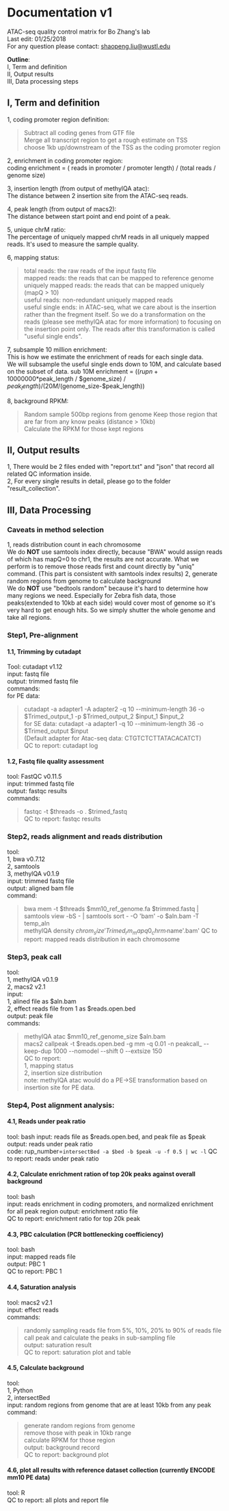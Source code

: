 # Documentation v1
ATAC-seq quality control matrix for Bo Zhang's lab  
Last edit: 01/25/2018  
For any question please contact: shaopeng.liu@wustl.edu  											   

**Outline**:  
I, Term and definition  
II, Output results  
III, Data processing steps   


## I, Term and definition  
1, coding promoter region definition:  
> Subtract all coding genes from GTF file  
> Merge all transcript region to get a rough estimate on TSS  
> choose 1kb up/downstream of the TSS as the coding promoter region  

2, enrichment in coding promoter region:  
coding enrichment = ( reads in promoter / promoter length)  /  (total reads / genome size)  

3, insertion length (from output of methylQA atac):  
The distance between 2 insertion site from the ATAC-seq reads.  

4, peak length (from output of macs2):  
The distance between start point and end point of a peak.  

5, unique chrM ratio:  
The percentage of uniquely mapped chrM reads in all uniquely mapped reads. It's used to measure the sample quality.  

6, mapping status:  
> total reads: the raw reads of the input fastq file  
> mapped reads: the reads that can be mapped to reference genome  
> uniquely mapped reads: the reads that can be mapped uniquely (mapQ > 10)  
> useful reads: non-redundant uniquely mapped reads  
> useful single ends: in ATAC-seq, what we care about is the insertion rather than the fregment itself. So we do a transformation on the reads (please see methylQA atac for more information) to focusing on the insertion point only. The reads after this transformation is called "useful single ends".  

7, subsample 10 million enrichment:  
This is how we estimate the enrichment of reads for each single data.  
We will subsample the useful single ends down to 10M, and calculate based on the subset of data.
sub 10M enrichment = (($rupn+10000000*$peak_length / $genome_size) / $peak_length)  /  (20M / ($genome_size-$peak_length))  

8, background RPKM:  
> Random sample 500bp regions from genome
> Keep those region that are far from any know peaks (distance > 10kb)  
> Calculate the RPKM for those kept regions  


## II, Output results  
1, There would be 2 files ended with "report.txt" and "json" that record all related QC information inside.  
2, For every single results in detail, please go to the folder "result_collection".  


## III, Data Processing  
### Caveats in method selection
1, reads distribution count in each chromosome  
We do **NOT** use samtools index directly, because "BWA" would assign reads of which has mapQ=0 to chr1, the results are not accurate. What we perform is to remove those reads first and count directly by "uniq" command. (This part is consistent with samtools index results) 
2, generate random regions from genome to calculate background  
We do **NOT** use "bedtools random" because it's hard to determine how many regions we need. Especially for Zebra fish data, those peaks(extended to 10kb at each side) would cover most of genome so it's very hard to get enough hits. So we simply shutter the whole genome and take all regions.  

### Step1, Pre-alignment   
#### 1.1, Trimming by cutadapt  
Tool: cutadapt v1.12  
input: fastq file  
output: trimmed fastq file  
commands:   
for PE data: 
> cutadapt -a adapter1 -A adapter2 -q 10 --minimum-length 36  -o $Trimed_output_1  -p $Trimed_output_2  $input_1 $input_2  
for SE data: 
> cutadapt -a adapter1 -q 10 --minimum-length 36  -o $Trimed_output   $input    
(Default adapter for Atac-seq data: CTGTCTCTTATACACATCT)  
QC to report: cutadapt log  
  
#### 1.2, Fastq file quality assessment  
tool: FastQC v0.11.5  
input: trimmed fastq file  
output: fastqc results  
commands: 
> fastqc -t $threads -o .  $trimed_fastq  
QC to report: fastqc results  


### Step2, reads alignment and reads distribution  
tool:   
  1, bwa v0.7.12  
  2, samtools   
  3, methylQA v0.1.9  
input: trimmed fastq file  
output: aligned bam file  
command:  
> bwa mem -t $threads  $mm10_ref_genome.fa  $trimmed.fastq | samtools view -bS - | samtools sort - -O 'bam' -o  $aln.bam -T temp_aln  
> methylQA density $chrom_size  'Trimed_rm_mapq0_chrm_'$name'.bam'
QC to report: mapped reads distribution in each chromosome  


### Step3, peak call  
tool:   
  1, methylQA v0.1.9  
  2, macs2 v2.1  
input:   
  1, alined file as $aln.bam  
  2, effect reads file from 1 as $reads.open.bed  
output: peak file  
commands:   
> methylQA atac $mm10_ref_genome_size   $aln.bam   
> macs2 callpeak -t $reads.open.bed  -g mm -q 0.01 -n peakcall_    --keep-dup 1000 --nomodel --shift 0 --extsize 150  
QC to report:   
	1, mapping status  
	2, insertion size distribution  
note: methylQA atac would do a PE->SE transformation based on insertion site for PE data.  


### Step4, Post alignment analysis:  
#### 4.1, Reads under peak ratio  
tool: bash
input: reads file as $reads.open.bed, and peak file as $peak  
output: reads under peak ratio  
code: rup_number=`intersectBed -a $bed -b $peak -u -f 0.5 | wc -l` 
QC to report: reads under peak ratio  

#### 4.2, Calculate enrichment ration of top 20k peaks against overall background  
tool: bash  
input: reads enrichment in coding promoters, and normalized enrichment for all peak region
output: enrichment ratio file  
QC to report: enrichment ratio for top 20k peak   
  
#### 4.3, PBC calculation (PCR bottlenecking coefficiency)  
tool: bash  
input: mapped reads file   
output: PBC 1  
QC to report: PBC 1  
  
#### 4.4, Saturation analysis  
tool: macs2 v2.1  
input: effect reads  
commands:  
> randomly sampling reads file from 5%, 10%, 20% to 90% of reads file  
> call peak and calculate the peaks in sub-sampling file  
output: saturation result  
QC to report: saturation plot and table  
  
#### 4.5, Calculate background  
tool:   
  1, Python  
  2, intersectBed  
input: random regions from genome that are at least 10kb from any peak  
command:  
> generate random regions from genome  
> remove those with peak in 10kb range  
> calculate RPKM for those region  
output: background record  
QC to report: background plot  
   
#### 4.6, plot all results with reference dataset collection (currently ENCODE mm10 PE data)  
tool: R  
QC to report: all plots and report file 
 
 
 
